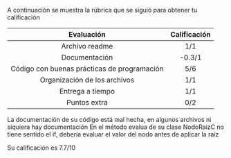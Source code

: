 A continuación se muestra la rúbrica que se siguió para obtener tu calificación 

| Evaluación | Calificación |
|:-----------:|:--------:|
| Archivo readme | 1/1  |
| Documentación |  -0.3/1  |
| Código con buenas prácticas de programación |  5/6  |
| Organización de los archivos |  1/1 |
| Entrega a tiempo |  1/1 |
| Puntos extra | 0/2  |

La documentación de su código está mal hecha, en algunos archivos ni siquiera hay documentación 
En el método evalua de su clase NodoRaizC no tiene sentido el if, debería evaluar el valor del nodo antes de aplicar la raíz 

Su calificación es 7.7/10